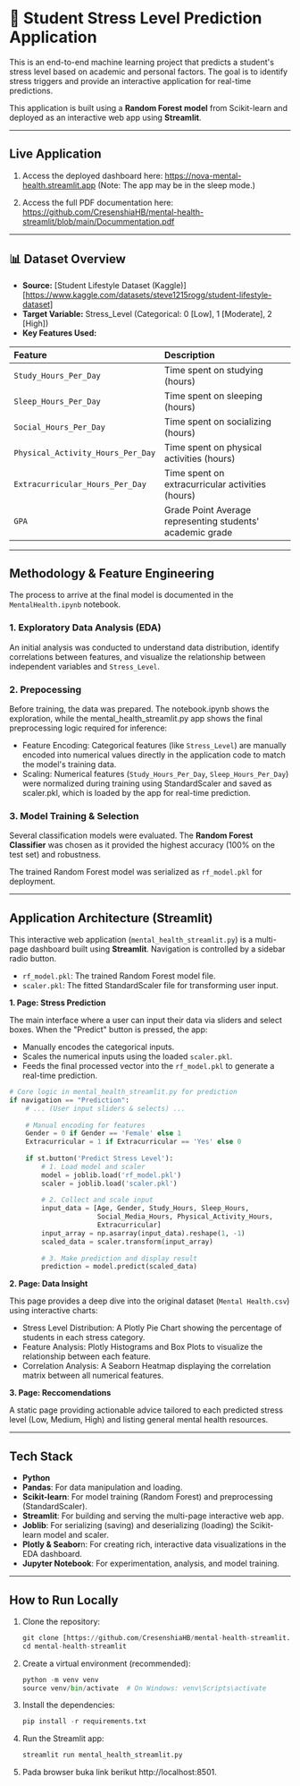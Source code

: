 # 🧠 Student Stress Level Prediction Application

This is an end-to-end machine learning project that predicts a student's stress level based on academic and personal factors. The goal is to identify stress triggers and provide an interactive application for real-time predictions.

This application is built using a **Random Forest model** from Scikit-learn and deployed as an interactive web app using **Streamlit**.

---

## Live Application

1. Access the deployed dashboard here:
https://nova-mental-health.streamlit.app
(Note: The app may be in the sleep mode.)

2. Access the full PDF documentation here:
https://github.com/CresenshiaHB/mental-health-streamlit/blob/main/Docummentation.pdf

---

## 📊 Dataset Overview

* **Source:** [Student Lifestyle Dataset (Kaggle)][https://www.kaggle.com/datasets/steve1215rogg/student-lifestyle-dataset]
* **Target Variable:** Stress_Level (Categorical: 0 [Low], 1 [Moderate], 2 [High])
* **Key Features Used:**

| Feature | Description |
| :--- | :--- |
| `Study_Hours_Per_Day` | Time spent on studying (hours) |
| `Sleep_Hours_Per_Day` | Time spent on sleeping (hours) |
| `Social_Hours_Per_Day` | Time spent on socializing (hours) |
| `Physical_Activity_Hours_Per_Day` | Time spent on physical activities (hours) |
| `Extracurricular_Hours_Per_Day` | Time spent on extracurricular activities (hours) |
| `GPA ` | Grade Point Average representing students' academic grade |

---

## Methodology & Feature Engineering

The process to arrive at the final model is documented in the `MentalHealth.ipynb` notebook.

### 1. Exploratory Data Analysis (EDA)

An initial analysis was conducted to understand data distribution, identify correlations between features, and visualize the relationship between independent variables and `Stress_Level`.

### 2. Prepocessing

Before training, the data was prepared. The notebook.ipynb shows the exploration, while the mental_health_streamlit.py app shows the final preprocessing logic required for inference:

* Feature Encoding: Categorical features (like `Stress_Level`) are manually encoded into numerical values directly in the application code to match the model's training data.
* Scaling: Numerical features (`Study_Hours_Per_Day`, `Sleep_Hours_Per_Day`) were normalized during training using StandardScaler and saved as scaler.pkl, which is loaded by the app for real-time prediction.

### 3. Model Training & Selection

Several classification models were evaluated. The **Random Forest Classifier** was chosen as it provided the highest accuracy (100% on the test set) and robustness.

The trained Random Forest model was serialized as `rf_model.pkl` for deployment.

---

## Application Architecture (Streamlit)

This interactive web application (`mental_health_streamlit.py`) is a multi-page dashboard built using **Streamlit**. Navigation is controlled by a sidebar radio button.

* `rf_model.pkl`: The trained Random Forest model file.
* `scaler.pkl`: The fitted StandardScaler file for transforming user input.

**1. Page: Stress Prediction**

The main interface where a user can input their data via sliders and select boxes. When the "Predict" button is pressed, the app:
* Manually encodes the categorical inputs.
* Scales the numerical inputs using the loaded `scaler.pkl`.
* Feeds the final processed vector into the `rf_model.pkl` to generate a real-time prediction.

```python
# Core logic in mental_health_streamlit.py for prediction
if navigation == "Prediction":
    # ... (User input sliders & selects) ...
    
    # Manual encoding for features
    Gender = 0 if Gender == 'Female' else 1
    Extracurricular = 1 if Extracurricular == 'Yes' else 0
    
    if st.button('Predict Stress Level'):
        # 1. Load model and scaler
        model = joblib.load('rf_model.pkl')
        scaler = joblib.load('scaler.pkl')
        
        # 2. Collect and scale input
        input_data = [Age, Gender, Study_Hours, Sleep_Hours, 
                      Social_Media_Hours, Physical_Activity_Hours, 
                      Extracurricular] 
        input_array = np.asarray(input_data).reshape(1, -1)
        scaled_data = scaler.transform(input_array)
        
        # 3. Make prediction and display result
        prediction = model.predict(scaled_data)
```

**2. Page: Data Insight**

This page provides a deep dive into the original dataset (`Mental Health.csv`) using interactive charts:
* Stress Level Distribution: A Plotly Pie Chart showing the percentage of students in each stress category.
* Feature Analysis: Plotly Histograms and Box Plots to visualize the relationship between each feature.
* Correlation Analysis: A Seaborn Heatmap displaying the correlation matrix between all numerical features.

**3. Page: Reccomendations**

A static page providing actionable advice tailored to each predicted stress level (Low, Medium, High) and listing general mental health resources.

---

## Tech Stack
* **Python**
* **Pandas**: For data manipulation and loading.
* **Scikit-learn**: For model training (Random Forest) and preprocessing (StandardScaler).
* **Streamlit**: For building and serving the multi-page interactive web app.
* **Joblib**: For serializing (saving) and deserializing (loading) the Scikit-learn model and scaler.
* **Plotly & Seabor**n: For creating rich, interactive data visualizations in the EDA dashboard.
* **Jupyter Notebook**: For experimentation, analysis, and model training.

---

## How to Run Locally
1. Clone the repository:
   ```python
   git clone [https://github.com/CresenshiaHB/mental-health-streamlit.git](https://github.com/CresenshiaHB/mental-health-streamlit.git)
   cd mental-health-streamlit
   ```
2. Create a virtual environment (recommended):
   ```python
   python -m venv venv
   source venv/bin/activate  # On Windows: venv\Scripts\activate
   ```
3. Install the dependencies:
   ```python
   pip install -r requirements.txt
   ```
4. Run the Streamlit app:
   ```python
   streamlit run mental_health_streamlit.py
   ```
5. Pada browser buka link berikut http://localhost:8501.
